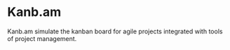 Kanb.am
======

Kanb.am simulate the kanban board for agile projects integrated with tools of project management.